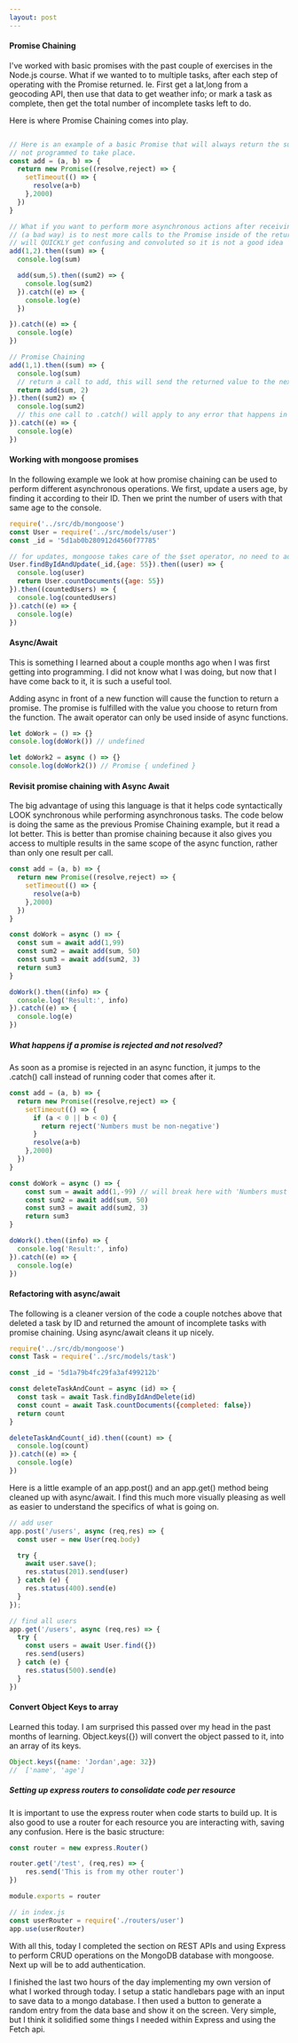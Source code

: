 ```yaml
---
layout: post
---
```

#### Promise Chaining
I've worked with basic promises with the past couple of exercises in the Node.js course. What if we wanted to to multiple tasks, after each step of operating with the Promise returned. Ie. First get a lat,long from a geocoding API, then use that data to get weather info; or mark a task as complete, then get the total number of incomplete tasks left to do.

Here is where Promise Chaining comes into play.

```javascript

// Here is an example of a basic Promise that will always return the sum after 2 seconds. An error is
// not programmed to take place.
const add = (a, b) => {
  return new Promise((resolve,reject) => {
    setTimeout(() => {
      resolve(a+b)
    },2000)
  })
}

// What if you want to perform more asynchronous actions after receiving the resolved promise? One way
// (a bad way) is to nest more calls to the Promise inside of the returned resolution as such. This
// will QUICKLY get confusing and convoluted so it is not a good idea
add(1,2).then((sum) => {
  console.log(sum)

  add(sum,5).then((sum2) => {
    console.log(sum2)
  }).catch((e) => {
    console.log(e)
  })

}).catch((e) => {
  console.log(e)
})

// Promise Chaining
add(1,1).then((sum) => {
  console.log(sum)
  // return a call to add, this will send the returned value to the next chained .then() method
  return add(sum, 2)
}).then((sum2) => {
  console.log(sum2)
  // this one call to .catch() will apply to any error that happens in the chain
}).catch((e) => {
  console.log(e)
})
```
<!--more-->
#### Working with mongoose promises
In the following example we look at how promise chaining can be used to perform different asynchronous operations. We first, update a users age, by finding it according to their ID. Then we print the number of users with that same age to the console.

```javascript
require('../src/db/mongoose')
const User = require('../src/models/user')
const _id = '5d1ab0b280912d4560f77785'

// for updates, mongoose takes care of the $set operator, no need to add it
User.findByIdAndUpdate(_id,{age: 55}).then((user) => {
  console.log(user)
  return User.countDocuments({age: 55})
}).then((countedUsers) => {
  console.log(countedUsers)
}).catch((e) => {
  console.log(e)
})
```

#### Async/Await
This is something I learned about a couple months ago when I was first getting into programming. I did not know what I was doing, but now that I have come back to it, it is such a useful tool.

Adding async in front of a new function will cause the function to return a promise. The promise is fulfilled with the value you choose to return from the function. The await operator can only be used inside of async functions.
```javascript
let doWork = () => {}
console.log(doWork()) // undefined

let doWork2 = async () => {}
console.log(doWork2()) // Promise { undefined }
```
#### Revisit promise chaining with Async Await
The big advantage of using this language is that it helps code syntactically LOOK synchronous while performing asynchronous tasks. The code below is doing the same as the previous Promise Chaining example, but it read a lot better. This is better than promise chaining because it also gives you access to multiple results in the same scope of the async function, rather than only one result per call.
```javascript
const add = (a, b) => {
  return new Promise((resolve,reject) => {
    setTimeout(() => {
      resolve(a+b)
    },2000)
  })
}

const doWork = async () => {
  const sum = await add(1,99)
  const sum2 = await add(sum, 50)
  const sum3 = await add(sum2, 3)
  return sum3
}

doWork().then((info) => {
  console.log('Result:', info)
}).catch((e) => {
  console.log(e)
})
```
##### What happens if a promise is rejected and not resolved?
As soon as a promise is rejected in an async function, it jumps to the .catch() call instead of running coder that comes after it.
```javascript
const add = (a, b) => {
  return new Promise((resolve,reject) => {
    setTimeout(() => {
      if (a < 0 || b < 0) {
        return reject('Numbers must be non-negative')
      }
      resolve(a+b)
    },2000)
  })
}

const doWork = async () => {
    const sum = await add(1,-99) // will break here with 'Numbers must be non-negative'
    const sum2 = await add(sum, 50)
    const sum3 = await add(sum2, 3)
    return sum3
}

doWork().then((info) => {
  console.log('Result:', info)
}).catch((e) => {
  console.log(e)
})
```
#### Refactoring with async/await
The following is a cleaner version of the code a couple notches above that deleted a task by ID and returned the amount of incomplete tasks with promise chaining. Using async/await cleans it up nicely.
```javascript
require('../src/db/mongoose')
const Task = require('../src/models/task')

const _id = '5d1a79b4fc29fa3af499212b'

const deleteTaskAndCount = async (id) => {
  const task = await Task.findByIdAndDelete(id)
  const count = await Task.countDocuments({completed: false})
  return count
}

deleteTaskAndCount(_id).then((count) => {
  console.log(count)
}).catch((e) => {
  console.log(e)
})
```
Here is a little example of an app.post() and an app.get() method being cleaned up with async/await. I find this much more visually pleasing as well as easier to understand the specifics of what is going on.
```javascript
// add user
app.post('/users', async (req,res) => {
  const user = new User(req.body)

  try {
    await user.save();
    res.status(201).send(user)
  } catch (e) {
    res.status(400).send(e)
  }
});

// find all users
app.get('/users', async (req,res) => {
  try {
    const users = await User.find({})
    res.send(users)
  } catch (e) {
    res.status(500).send(e)
  }
})
```
#### Convert Object Keys to array
Learned this today. I am surprised this passed over my head in the past months of learning. Object.keys({}) will convert the object passed to it, into an array of its keys.
```javascript
Object.keys({name: 'Jordan',age: 32})
//  ['name', 'age']
```

##### Setting up express routers to consolidate code per resource
It is important to use the express router when code starts to build up. It is also good to use a router for each resource you are interacting with, saving any confusion. Here is the basic structure:
```javascript
const router = new express.Router()

router.get('/test', (req,res) => {
    res.send('This is from my other router')
})

module.exports = router

// in index.js
const userRouter = require('./routers/user')
app.use(userRouter)

```

With all this, today I completed the section on REST APIs and using Express to perform CRUD operations on the MongoDB database with mongoose. Next up will be to add authentication.

I finished the last two hours of the day implementing my own version of what I worked through today. I setup a static handlebars page with an input to save data to a mongo database. I then used a button to generate a random entry from the data base and show it on the screen. Very simple, but I think it solidified some things I needed within Express and using the Fetch api.

